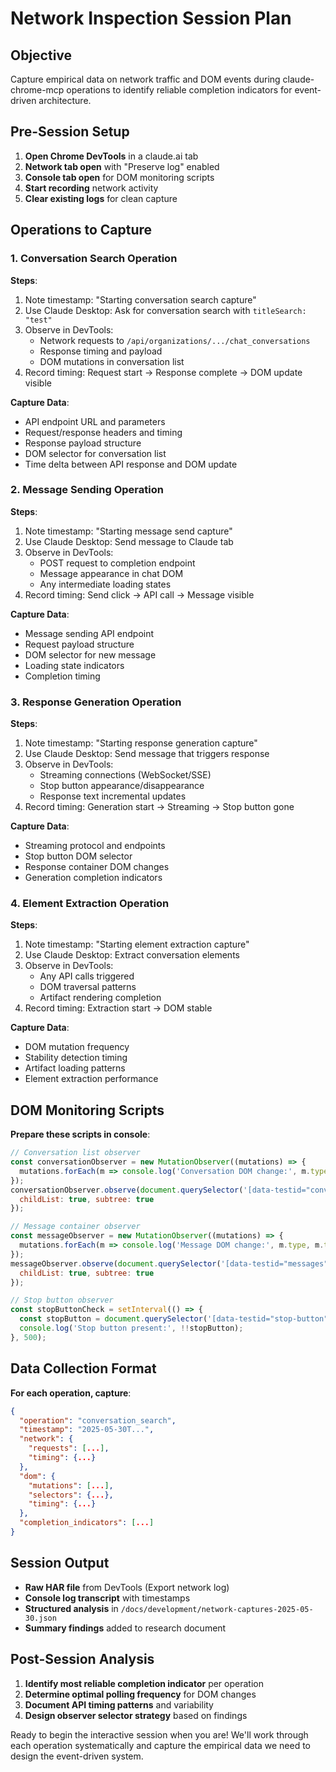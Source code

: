 # Network Inspection Session Plan

## Objective
Capture empirical data on network traffic and DOM events during claude-chrome-mcp operations to identify reliable completion indicators for event-driven architecture.

## Pre-Session Setup
1. **Open Chrome DevTools** in a claude.ai tab
2. **Network tab open** with "Preserve log" enabled
3. **Console tab open** for DOM monitoring scripts
4. **Start recording** network activity
5. **Clear existing logs** for clean capture

## Operations to Capture

### 1. Conversation Search Operation
**Steps**:
1. Note timestamp: "Starting conversation search capture"
2. Use Claude Desktop: Ask for conversation search with `titleSearch: "test"`
3. Observe in DevTools:
   - Network requests to `/api/organizations/.../chat_conversations`
   - Response timing and payload
   - DOM mutations in conversation list
4. Record timing: Request start → Response complete → DOM update visible

**Capture Data**:
- API endpoint URL and parameters
- Request/response headers and timing
- Response payload structure
- DOM selector for conversation list
- Time delta between API response and DOM update

### 2. Message Sending Operation  
**Steps**:
1. Note timestamp: "Starting message send capture"
2. Use Claude Desktop: Send message to Claude tab
3. Observe in DevTools:
   - POST request to completion endpoint
   - Message appearance in chat DOM
   - Any intermediate loading states
4. Record timing: Send click → API call → Message visible

**Capture Data**:
- Message sending API endpoint
- Request payload structure  
- DOM selector for new message
- Loading state indicators
- Completion timing

### 3. Response Generation Operation
**Steps**:
1. Note timestamp: "Starting response generation capture"  
2. Use Claude Desktop: Send message that triggers response
3. Observe in DevTools:
   - Streaming connections (WebSocket/SSE)
   - Stop button appearance/disappearance
   - Response text incremental updates
4. Record timing: Generation start → Streaming → Stop button gone

**Capture Data**:
- Streaming protocol and endpoints
- Stop button DOM selector
- Response container DOM changes
- Generation completion indicators

### 4. Element Extraction Operation
**Steps**:
1. Note timestamp: "Starting element extraction capture"
2. Use Claude Desktop: Extract conversation elements
3. Observe in DevTools:
   - Any API calls triggered
   - DOM traversal patterns
   - Artifact rendering completion
4. Record timing: Extraction start → DOM stable

**Capture Data**:
- DOM mutation frequency
- Stability detection timing
- Artifact loading patterns
- Element extraction performance

## DOM Monitoring Scripts

**Prepare these scripts in console**:

```javascript
// Conversation list observer
const conversationObserver = new MutationObserver((mutations) => {
  mutations.forEach(m => console.log('Conversation DOM change:', m.type, m.target));
});
conversationObserver.observe(document.querySelector('[data-testid="conversation-list"]') || document.body, {
  childList: true, subtree: true
});

// Message container observer  
const messageObserver = new MutationObserver((mutations) => {
  mutations.forEach(m => console.log('Message DOM change:', m.type, m.target));
});
messageObserver.observe(document.querySelector('[data-testid="messages"]') || document.body, {
  childList: true, subtree: true
});

// Stop button observer
const stopButtonCheck = setInterval(() => {
  const stopButton = document.querySelector('[data-testid="stop-button"]');
  console.log('Stop button present:', !!stopButton);
}, 500);
```

## Data Collection Format

**For each operation, capture**:
```json
{
  "operation": "conversation_search",
  "timestamp": "2025-05-30T...",
  "network": {
    "requests": [...],
    "timing": {...}
  },
  "dom": {
    "mutations": [...],
    "selectors": {...},
    "timing": {...}
  },
  "completion_indicators": [...]
}
```

## Session Output
- **Raw HAR file** from DevTools (Export network log)
- **Console log transcript** with timestamps
- **Structured analysis** in `/docs/development/network-captures-2025-05-30.json`
- **Summary findings** added to research document

## Post-Session Analysis
1. **Identify most reliable completion indicator** per operation
2. **Determine optimal polling frequency** for DOM changes
3. **Document API timing patterns** and variability
4. **Design observer selector strategy** based on findings

Ready to begin the interactive session when you are! We'll work through each operation systematically and capture the empirical data we need to design the event-driven system.